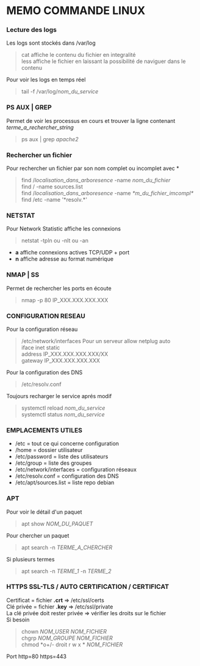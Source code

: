 # MEMO COMMANDE LINUX

### Lecture des logs

Les logs sont stockés dans /var/log
> cat affiche le contenu du fichier en integralité <br>
> less affiche le fichier en laissant la possibilité de naviguer dans le contenu

Pour voir les logs en temps réel 
> tail -f /var/log/*nom_du_service*

### PS AUX | GREP

Permet de voir les processus en cours et trouver la ligne contenant *terme_a_rechercher_string*
> ps aux | grep *apache2*

### Rechercher un fichier

Pour rechercher un fichier par son nom complet ou incomplet avec * 
> find /*localisation_dans_arboresence* -name *nom_du_fichier* <br>
> find / -name sources.list <br>
> find /*localisation_dans_arboresence* -name _\*m_du_fichier_imcompl\*_ <br>
> find /etc -name '\*resolv.\*' <br>

### NETSTAT

Pour Network Statistic affiche les connexions 
> netstat -tpln ou -nlt ou -an
* __a__ affiche connexions actives TCP/UDP + port
* __n__ affiche adresse au format numérique

### NMAP | SS

Permet de rechercher les ports en écoute
> nmap -p 80 IP_XXX.XXX.XXX.XXX

### CONFIGURATION RESEAU

Pour la configuration réseau 
> /etc/network/interfaces
Pour un serveur 
> allow netplug auto <br>
>   iface inet static <br>
>   address IP_XXX.XXX.XXX.XXX/XX <br>
>   gateway IP_XXX.XXX.XXX.XXX

Pour la configuration des DNS 
> /etc/resolv.conf

Toujours recharger le service aprés modif 
> systemctl reload *nom_du_service* <br>
> systemctl status *nom_du_service*

### EMPLACEMENTS UTILES

- /etc = tout ce qui concerne configuration
- /home = dossier utilisateur
- /etc/password = liste des utilisateurs
- /etc/group = liste des groupes
- /etc/network/interfaces = configuration réseaux
- /etc/resolv.conf = configuration des DNS
- /etc/apt/sources.list = liste repo debian

### APT

Pour voir le détail d'un paquet 
> apt show *NOM_DU_PAQUET*

Pour chercher un paquet
> apt search -n *TERME_A_CHERCHER*

Si plusieurs termes 
> apt search -n *TERME_1* -n *TERME_2*

### HTTPS SSL-TLS / AUTO CERTIFICATION / CERTIFICAT 

Certificat = fichier __.crt__ => /etc/ssl/certs <br>
Clé privée = fichier __.key__ => /etc/ssl/private<br>
La clé privée doit rester privée => vérifier les droits sur le fichier <br>
Si besoin 
> chown *NOM_USER* *NOM_FICHIER* <br>
> chgrp *NOM_GROUPE* *NOM_FICHIER* <br>
> chmod *o+/- droit r w x * *NOM_FICHIER*

Port http=80 https=443
